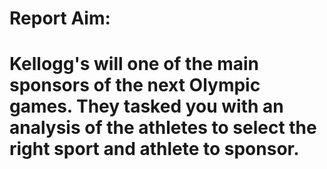 # Report Aim:
# Kellogg's will one of the main sponsors of the next Olympic games. They tasked you with an analysis of the athletes to select the right sport and athlete to sponsor.
